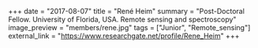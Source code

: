 +++
date = "2017-08-07"
title = "René Heim"
summary = "Post-Doctoral Fellow. University of Florida, USA. Remote sensing and spectroscopy"
image_preview = "members/rene.jpg"
tags = ["Junior", "Remote_sensing"]
external_link = "https://www.researchgate.net/profile/Rene_Heim"
+++
